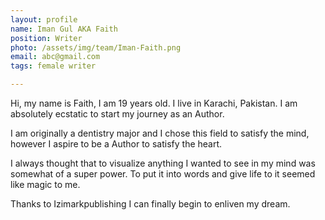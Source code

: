 ```yaml
---
layout: profile
name: Iman Gul AKA Faith
position: Writer
photo: /assets/img/team/Iman-Faith.png
email: abc@gmail.com
tags: female writer

---
```

Hi, my name is Faith, I am 19 years old. I live in Karachi, Pakistan. I am absolutely ecstatic to start my journey as an Author.

I am originally a dentistry major and I chose this field to satisfy the mind, however I aspire to be a Author to satisfy the heart.

I always thought that to visualize anything I wanted to see in my mind was somewhat of a super power. To put it into words and give life to it seemed like magic to me.

Thanks to Izimarkpublishing I can finally begin to enliven my dream.
